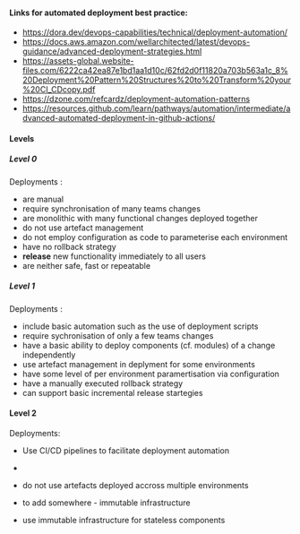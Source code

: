 
#### Links for automated deployment best practice: 

- https://dora.dev/devops-capabilities/technical/deployment-automation/
- https://docs.aws.amazon.com/wellarchitected/latest/devops-guidance/advanced-deployment-strategies.html
- https://assets-global.website-files.com/6222ca42ea87e1bd1aa1d10c/62fd2d0f11820a703b563a1c_8%20Deployment%20Pattern%20Structures%20to%20Transform%20your%20CI_CDcopy.pdf
- https://dzone.com/refcardz/deployment-automation-patterns
- https://resources.github.com/learn/pathways/automation/intermediate/advanced-automated-deployment-in-github-actions/

#### Levels 

##### Level 0

Deployments :

- are manual
- require synchronisation of many teams changes
- are monolithic with many functional changes deployed together
- do not use artefact management
- do not employ configuration as code to parameterise each environment
- have no rollback strategy
- **release** new functionality immediately to all users
- are neither safe, fast or repeatable


##### Level 1

Deployments :

- include basic automation such as the use of deployment scripts
- require sychronisation of only a few teams changes
- have a basic ability to deploy components (cf. modules) of a change independently
- use artefact management in deplyment for some environments
- have some level of per environment paramertisation via configuration
- have a manually executed rollback strategy
- can support basic incremental release startegies

#### Level 2

Deployments:

- Use CI/CD pipelines to facilitate deployment automation
- 




- do not use artefacts deployed accross multiple environments

- to add somewhere - immutable infrastructure
- use immutable infrastructure for stateless components
